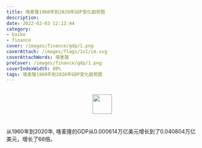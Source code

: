 ```yaml
---
title: 喀麦隆1960年到2020年GDP变化趋势图
description: 
date: 2022-02-03 12:12:44
category:
- baike
- finance
cover: /images/finance/gdp/1.png
coverAttach: /images/flags/1x1/cm.svg
coverAttachWords: 喀麦隆
preCover: /images/finance/gdp/1.png
coverIndexWidth: 80%
tags: 喀麦隆1960年到2020年GDP变化趋势图
---
```




<script src="/assets/js/charts/chart.js"></script>

<div style="text-align: center; margin: 30px 0; ">
    <img src="/images/flags/1x1/cm.svg" style="width: 50px; border: 1px solid #cccccc; ">
</div>

<div style="width: 98%; margin: 0 0 35px 0; ">
    <canvas id="myChart"></canvas>
</div>

<div>
<p class="paragraph">从1960年到2020年, 喀麦隆的GDP从0.000614万亿美元增长到了0.040804万亿美元，增长了66倍。</p>
</div>

<script>

    const dataGdp = {
        labels: [1960, 1961, 1962, 1963, 1964, 1965, 1966, 1967, 1968, 1969, 1970, 1971, 1972, 1973, 1974, 1975, 1976, 1977, 1978, 1979, 1980, 1981, 1982, 1983, 1984, 1985, 1986, 1987, 1988, 1989, 1990, 1991, 1992, 1993, 1994, 1995, 1996, 1997, 1998, 1999, 2000, 2001, 2002, 2003, 2004, 2005, 2006, 2007, 2008, 2009, 2010, 2011, 2012, 2013, 2014, 2015, 2016, 2017, 2018, 2019, 2020],
        datasets: [{
            label: '(万亿美元)  •  即刻编程  •  cn.hongkezhang.com',
            backgroundColor: 'rgb(0 0 128)',
            borderColor: 'rgb(0 0 128)',
            data: [0.000614, 0.000653, 0.000694, 0.000718, 0.000777, 0.000814, 0.000851, 0.000936, 0.001046, 0.001101, 0.001151, 0.001237, 0.001498, 0.001901, 0.002157, 0.002857, 0.002898, 0.003395, 0.004663, 0.005919, 0.006675, 0.006611, 0.006611, 0.006870, 0.007312, 0.008545, 0.011857, 0.013050, 0.012236, 0.011013, 0.012314, 0.011840, 0.012072, 0.016182, 0.008902, 0.010865, 0.011094, 0.010789, 0.011298, 0.011566, 0.010567, 0.010953, 0.012417, 0.015970, 0.018826, 0.019510, 0.020911, 0.023928, 0.027715, 0.027933, 0.027507, 0.030631, 0.030155, 0.033729, 0.036387, 0.032210, 0.033814, 0.036099, 0.039974, 0.039671, 0.040804],
            barPercentage: 0.3
        }]
    };

    const config = {
        type: 'line',
        data: dataGdp,
        options: {
            series: [
                {
                    barWidth: '20%'
                }
            ]
        }
    };

    const myChart = new Chart(
        document.getElementById('myChart'),
        config
    );
</script>
